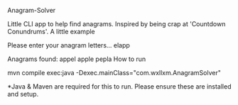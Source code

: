 Anagram-Solver

Little CLI app to help find anagrams. Inspired by being crap at 'Countdown Conundrums'.
A little example

Please enter your anagram letters... elapp

Anagrams found: appel apple pepla
How to run

mvn compile exec:java -Dexec.mainClass="com.wxllxm.AnagramSolver"

*Java & Maven are required for this to run. Please ensure these are installed and setup.
